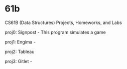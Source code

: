 # 61b
CS61B (Data Structures) Projects, Homeworks, and Labs

proj0: Signpost - This program simulates a game 

proj1: Engima - 

proj2: Tableau

proj3: Gitlet - 
